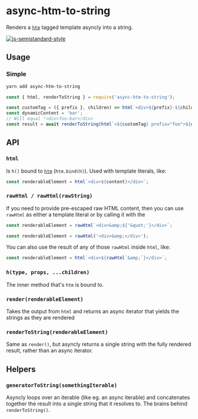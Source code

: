 # async-htm-to-string

Renders a [`htm`](https://www.npmjs.com/package/htm) tagged template asyncly into a string.

[![js-semistandard-style](https://img.shields.io/badge/code%20style-semistandard-brightgreen.svg?style=flat)](https://github.com/standard/semistandard)

## Usage

### Simple

```bash
yarn add async-htm-to-string
```

```javascript
const { html, renderToString } = require('async-htm-to-string');

const customTag = ({ prefix }, children) => html`<div>${prefix}-${children}</div>`;
const dynamicContent = 'bar';
// Will equal "<div>foo-bar</div>
const result = await renderToString(html`<${customTag} prefix="foo">${dynamicContent}</${customTag}>`);
```

## API

### `html`

Is `h()` bound to [`htm`](https://www.npmjs.com/package/htm) (`htm.bind(h)`). Used with template literals, like:

```javascript
const renderableElement = html`<div>${content}</div>`;
```

### `rawHtml / rawHtml(rawString)`

If you need to provide pre-escaped raw HTML content, then you can use `rawHtml` as either a template literal or by calling it with the

```javascript
const renderableElement = rawHtml`<div>&amp;${'&quot;'}</div>`;
```

```javascript
const renderableElement = rawHtml('<div>&amp;</div>');
```

You can also use the result of any of those `rawHtml` inside `html`, like:

```javascript
const renderableElement = html`<div>${rawHtml`&amp;`}</div>`;
```

### `h(type, props, ...children)`

The inner method that's `htm` is bound to.

### `render(renderableElement)`

Takes the output from `html` and returns an async iterator that yields the strings as they are rendered

### `renderToString(renderableElement)`

Same as `render()`, but asyncly returns a single string with the fully rendered result, rather than an async iterator.

## Helpers

### `generatorToString(somethingIterable)`

Asyncly loops over an iterable (like eg. an async iterable) and concatenates together the result into a single string that it resolves to. The brains behind `renderToString()`.

